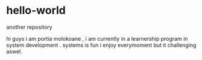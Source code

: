 # hello-world
another repository

hi guys
i am portia molokoane , i am currently in a learnership program in system development . systems is fun i enjoy everymoment but it challenging aswel.
